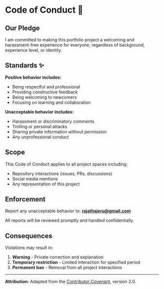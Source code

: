 # Code of Conduct 🤝

## Our Pledge

I am committed to making this portfolio project a welcoming and harassment-free experience for everyone, regardless of background, experience level, or identity.

## Standards ✨

**Positive behavior includes:**
- Being respectful and professional
- Providing constructive feedback
- Being welcoming to newcomers
- Focusing on learning and collaboration

**Unacceptable behavior includes:**
- Harassment or discriminatory comments
- Trolling or personal attacks
- Sharing private information without permission
- Any unprofessional conduct

## Scope

This Code of Conduct applies to all project spaces including:
- Repository interactions (issues, PRs, discussions)
- Social media mentions
- Any representation of this project

## Enforcement

Report any unacceptable behavior to: **[rajathajeru@gmail.com](mailto:rajathajeru@gmail.com)**

All reports will be reviewed promptly and handled confidentially.

## Consequences

Violations may result in:
1. **Warning** - Private correction and explanation
2. **Temporary restriction** - Limited interaction for specified period
3. **Permanent ban** - Removal from all project interactions

---

**Attribution:** Adapted from the [Contributor Covenant](https://www.contributor-covenant.org/), version 2.0.
